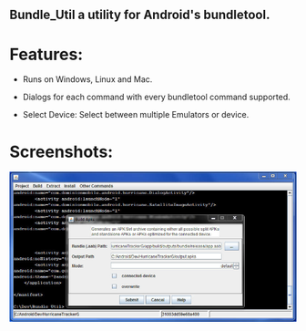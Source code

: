 
## Bundle_Util a utility for Android's bundletool.

# Features:

* Runs on Windows, Linux and Mac.

* Dialogs for each command with every bundletool command supported.

* Select Device:
    Select between multiple Emulators or device.

# Screenshots:

<img src="images/Bundle_Util.jpg" width="550"/>


